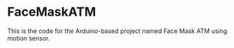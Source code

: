 # FaceMaskATM
This is the code for the Arduino-based project named Face Mask ATM using motion sensor.
